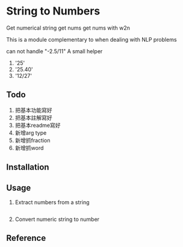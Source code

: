 # String to Numbers

Get numerical string
get nums 
get nums with w2n



This is a module 
complementary to 
when dealing with NLP problems


can not handle "-2.5/11"
A small helper

1. '25'
2. '25.40'
3. '12/27'


## Todo
1. 把基本功能寫好
2. 把基本註解寫好
3. 把基本readme寫好
4. 新增arg type
5. 新增抓fraction
6. 新增抓word

## Installation


## Usage

1. Extract numbers from a string
```python


```

2. Convert numeric string to number





## Reference
